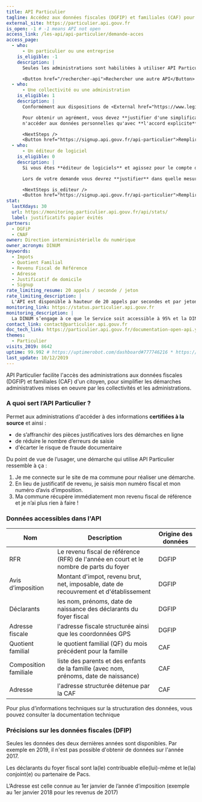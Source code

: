 ```yaml
---
title: API Particulier
tagline: Accédez aux données fiscales (DGFIP) et familiales (CAF) pour simplifier des démarches administratives
external_site: https://particulier.api.gouv.fr
is_open: -1 # -1 means API not open
access_link: /les-api/api-particulier/demande-acces
access_page:
  - who:
      - Un particulier ou une entreprise
    is_eligible: -1
    description: |
      Seules les administrations sont habilitées à utiliser API Particulier.

      <Button href="/rechercher-api">Rechercher une autre API</Button>
  - who:
      - Une collectivité ou une administration
    is_eligible: 1
    description: |
      Conformément aux dispositions de <External href="https://www.legifrance.gouv.fr/affichCodeArticle.do?cidTexte=LEGITEXT000031366350&idArticle=LEGIARTI000031367412&dateTexte=&categorieLien=cid">l'article L114-8</External> du *code des relations entre le public et l'administration*, seules les administrations sont habilitées à échanger entre elles des informations ou données strictement nécessaires pour traiter une démarche.

      Pour obtenir un agrément, vous devez **justifier d'une simplification pour les citoyens**, et vous engager à
      n'accéder aux données personnelles qu'avec **l'accord explicite** de l'usager.

      <NextSteps />
      <Button href="https://signup.api.gouv.fr/api-particulier">Remplir une demande</Button>
  - who:
      - Un éditeur de logiciel
    is_eligible: 0
    description: |
      Si vous êtes **éditeur de logiciels** et agissez pour le compte d'une administration ou d'une collectivité, vous pouvez remplir une demande d’accès à l’API Particulier vous-même pour l'entité que vous représentez, dans le cadre de <External href="https://www.legifrance.gouv.fr/affichCodeArticle.do?cidTexte=LEGITEXT000031366350&idArticle=LEGIARTI000031367412&dateTexte=&categorieLien=cid">l'article L114-8</External> du *code des relations entre le public et l'administration*.

      Lors de votre demande vous devrez **justifier** dans quelle mesure l'entité pour laquelle vous opérez rentre dans ce cadre juridique.

      <NextSteps is_editeur />
      <Button href="https://signup.api.gouv.fr/api-particulier">Remplir une demande</Button>
stat:
  lastXdays: 30
  url: https://monitoring.particulier.api.gouv.fr/api/stats/
  label: justificatifs papier évités
partners:
  - DGFiP
  - CNAF
owner: Direction interministérielle du numérique
owner_acronym: DINUM
keywords:
  - Impots
  - Quotient Familial
  - Revenu Fiscal de Référence
  - Adresse
  - Justificatif de domicile
  - Signup
rate_limiting_resume: 20 appels / seconde / jeton
rate_limiting_description: |
  L'API est disponible à hauteur de 20 appels par secondes et par jetons d'accès.
monitoring_link: https://status.particulier.api.gouv.fr
monitoring_description: |
  La DINUM s’engage à ce que le Service soit accessible à 95% et la DINUM s’engage à améliorer progressivement ce rendement.
contact_link: contact@particulier.api.gouv.fr
doc_tech_link: https://particulier.api.gouv.fr/documentation-open-api.yaml
themes:
  - Particulier
visits_2019: 8642
uptime: 99.992 # https://uptimerobot.com/dashboard#777746216 * https://uptimerobot.com/dashboard#778826562 / 2
last_update: 10/12/2019
---
```


API Particulier facilite l'accès des administrations aux données fiscales (DGFIP) et familiales (CAF) d'un citoyen, pour simplifier les démarches administratives mises en oeuvre par les collectivités et les administrations.

### A quoi sert l’API Particulier ?

Permet aux administrations d'accéder à des informations **certifiées à la source** et ainsi :

- de s’affranchir des pièces justificatives lors des démarches en ligne
- de réduire le nombre d’erreurs de saisie
- d'écarter le risque de fraude documentaire

Du point de vue de l’usager, une démarche qui utilise API Particulier ressemble à ça :

1. Je me connecte sur le site de ma commune pour réaliser une démarche.
2. En lieu de justificatif de revenu, je saisis mon numéro fiscal et mon numéro d’avis d’imposition.
3. Ma commune récupère immédiatement mon revenu fiscal de référence et je n’ai plus rien à faire !

### Données accessibles dans l'API

| Nom                   | Description                                                                            | Origine des données |
| --------------------- | -------------------------------------------------------------------------------------- | ------------------- |
| RFR                   | Le revenu fiscal de référence (RFR) de l'année en court et le nombre de parts du foyer | DGFIP               |
| Avis d’imposition     | Montant d'impot, revenu brut, net, imposable, date de recouvrement et d'établissement  | DGFIP               |
| Déclarants            | les nom, prénoms, date de naissance des déclarants du foyer fiscal                     | DGFIP               |
| Adresse fiscale       | l'adresse fiscale structurée ainsi que les coordonnées GPS                             | DGFIP               |
| Quotient familial     | le quotient familial (QF) du mois précédent pour la famille                            | CAF                 |
| Composition familiale | liste des parents et des enfants de la famille (avec nom, prénoms, date de naissance)  | CAF                 |
| Adresse               | l'adresse structurée détenue par la CAF                                                | CAF                 |

Pour plus d’informations techniques sur la structuration des données, vous pouvez <External href='/documentation/api-particulier'>consulter la documentation technique</External>

### Précisions sur les données fiscales (DFIP)

Seules les données des deux dernières années sont disponibles. Par exemple en 2019, il n'est pas possible d'obtenir de données sur l'année 2017.

Les déclarants du foyer fiscal sont la(le) contribuable elle(lui)-même et le(la) conjoint(e) ou partenaire de Pacs.

L’Adresse est celle connue au 1er janvier de l’année d’imposition (exemple au 1er janvier 2018 pour les revenus de 2017)
